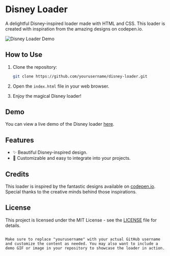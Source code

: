 # Disney Loader

A delightful Disney-inspired loader made with HTML and CSS. This loader is created with inspiration from the amazing designs on codepen.io.

![Disney Loader Demo](demo.gif)

## How to Use

1. Clone the repository:

   ```bash
   git clone https://github.com/yourusername/disney-loader.git
   ```

2. Open the `index.html` file in your web browser.

3. Enjoy the magical Disney loader!

## Demo

You can view a live demo of the Disney loader [here](https://yourusername.github.io/disney-loader).

## Features

- ✨ Beautiful Disney-inspired design.
- 🎨 Customizable and easy to integrate into your projects.

## Credits

This loader is inspired by the fantastic designs available on [codepen.io](https://codepen.io/). Special thanks to the creative minds behind those inspirations.

## License

This project is licensed under the MIT License - see the [LICENSE](LICENSE) file for details.
```

Make sure to replace "yourusername" with your actual GitHub username and customize the content as needed. You may also want to include a demo GIF or image in your repository to showcase the loader in action.
